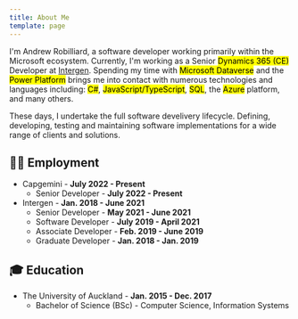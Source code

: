 ```yaml
---
title: About Me
template: page
---
```


I'm Andrew Robilliard, a software developer working primarily within the Microsoft ecosystem. Currently, I'm working as a Senior <mark>Dynamics 365 (CE)</mark> Developer at [Intergen](https://www.intergen.co.nz). Spending my time with <mark>Microsoft Dataverse</mark> and the <mark>Power Platform</mark> brings me into contact with numerous technologies and languages including: <mark>C#</mark>, <mark>JavaScript/TypeScript</mark>, <mark>SQL</mark>, the <mark>Azure</mark> platform, and many others.

These days, I undertake the full software develivery lifecycle. Defining, developing, testing and maintaining software implementations for a wide range of clients and solutions.

## 👨‍💻 Employment
- Capgemini - **July 2022 - Present**
  - Senior Developer - **July 2022 - Present**
- Intergen - **Jan. 2018 - June 2021**
  - Senior Developer - **May 2021 - June 2021**
  - Software Developer - **July 2019 - April 2021**
  - Associate Developer - **Feb. 2019 - June 2019**
  - Graduate Developer - **Jan. 2018 - Jan. 2019**

## 🎓 Education

- The University of Auckland - **Jan. 2015 - Dec. 2017**
  - Bachelor of Science (BSc) - Computer Science, Information Systems
